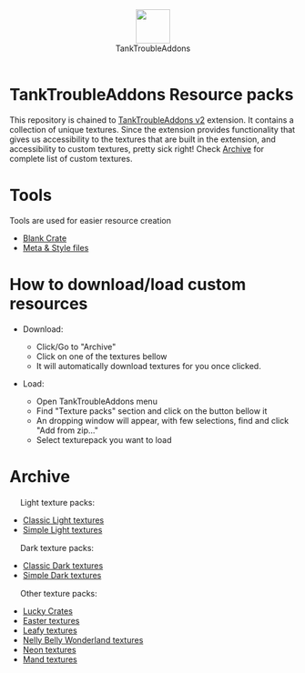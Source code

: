 <div align="center">
  <img src="https://raw.githubusercontent.com/kamarov-therussiantank/custom-tanktrouble-texturepacks/refs/heads/main/icon/addonsIcon.png" style="width: 60px;">
</div>

<div align="center">
  TankTroubleAddons
</div>

<br>

# TankTroubleAddons Resource packs
This repository is chained to [TankTroubleAddons v2](https://chromewebstore.google.com/detail/tanktroubleaddons/ekjcldgkpfdnnffgliempinlpnjioebk) extension. It contains a collection of unique textures. Since the extension provides functionality that gives us accessibility to the textures that are built in the extension, and accessibility to custom textures, pretty sick right! Check [Archive](https://github.com/kamarov-therussiantank/custom-tanktrouble-texturepacks/blob/main/README.md#archive) for complete list of custom textures.

# Tools
Tools are used for easier resource creation

- [Blank Crate](https://github.com/kamarov-therussiantank/TankTroubleAddons-Custom-texture-packs/raw/refs/heads/main/tools/BlankCrate.zip)
- [Meta & Style files](https://github.com/kamarov-therussiantank/TankTroubleAddons-Custom-texture-packs/raw/refs/heads/main/tools/Tools.zip)

# How to download/load custom resources
- Download:
  - Click/Go to "Archive"
  - Click on one of the textures bellow
  - It will automatically download textures for you once clicked.
 
- Load:
  - Open TankTroubleAddons menu
  - Find "Texture packs" section and click on the button bellow it
  - An dropping window will appear, with few selections, find and click "Add from zip..."
  - Select texturepack you want to load


# Archive
<div><img src="https://raw.githubusercontent.com/kamarov-therussiantank/custom-tanktrouble-texturepacks/refs/heads/main/tex-buttons/light-textures.png" style="width: 15px"> Light texture packs:<div/>
  
  - [Classic Light textures](https://github.com/kamarov-therussiantank/TankTroubleAddons-Custom-texture-packs/raw/refs/heads/main/texturepacks/Classic%20Light.zip)
  - [Simple Light textures](https://github.com/kamarov-therussiantank/custom-tanktrouble-texturepacks/raw/refs/heads/main/texturepacks/simple-light-texturepack.zip)
   
<div><img src="https://raw.githubusercontent.com/kamarov-therussiantank/custom-tanktrouble-texturepacks/refs/heads/main/tex-buttons/dark-textures.png" style="width: 15px"> Dark texture packs:<div/>
   
  - [Classic Dark textures](https://github.com/kamarov-therussiantank/TankTroubleAddons-Custom-texture-packs/raw/refs/heads/main/texturepacks/Classic%20Dark.zip)
  - [Simple Dark textures](https://github.com/kamarov-therussiantank/custom-tanktrouble-texturepacks/raw/refs/heads/main/texturepacks/simple-dark-texturepack.zip)

<div><img src="https://raw.githubusercontent.com/kamarov-therussiantank/custom-tanktrouble-texturepacks/refs/heads/main/tex-buttons/other-textures.png" style="width: 15px"> Other texture packs:<div/>
   
  - [Lucky Crates](https://github.com/kamarov-therussiantank/TankTroubleAddons-Custom-texture-packs/raw/refs/heads/main/texturepacks/Lucky%20Crate.zip)
  - [Easter textures](https://github.com/kamarov-therussiantank/TankTroubleAddons-Custom-texture-packs/raw/refs/heads/main/texturepacks/Easter.zip)
  - [Leafy textures](http://tiny.cc/leafy_theme)
  - [Nelly Belly Wonderland textures](https://t.ly/C9k0G)
  - [Neon textures](https://drive.google.com/file/d/1ZnxQ_PhZBmua2uILrza7hXQaNQ53Ynvt/view)
  - [Mand textures](https://tinyurl.com/mand-texture)
